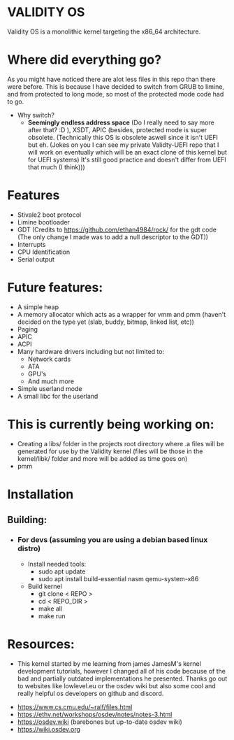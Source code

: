 # VALIDITY OS
Validity OS is a monolithic kernel targeting the x86_64 architecture.

# Where did everything go?
As you might have noticed there are alot less files in this repo than there were before. This is because I have decided to switch from GRUB to limine, and from protected to long mode, so most of the protected mode code had to go.
- Why switch?
	- **Seemingly endless address space** (Do I really need to say more after that? :D ), XSDT, APIC (besides, protected mode is super obsolete. (Technically this OS is obsolete aswell since it isn't UEFI but eh. (Jokes on you I can see my private Validty-UEFI repo that I will work on eventually which will be an exact clone of this kernel but for UEFI systems) It's still good practice and doesn't differ from UEFI that much (I think)))

# Features
- Stivale2 boot protocol
- Limine bootloader
- GDT (Credits to https://github.com/ethan4984/rock/ for the gdt code (The only change I made was to add a null descriptor to the GDT))
- Interrupts
- CPU Identification
- Serial output

# Future features:
- A simple heap
- A memory allocator which acts as a wrapper for vmm and pmm (haven't decided on the type yet (slab, buddy, bitmap, linked list, etc))
- Paging
- APIC
- ACPI
- Many hardware drivers including but not limited to:
	- Network cards
	- ATA
	- GPU's
	- And much more
- Simple userland mode
- A small libc for the userland

# This is currently being working on:
- Creating a libs/ folder in the projects root directory where .a files will be generated for use by the Validity kernel (files will be those in the kernel/libk/ folder and more will be added as time goes on)
- pmm

# Installation
## Building:
- ### For devs (assuming you are using a debian based linux distro)
	- Install needed tools:
		- sudo apt update
		- sudo apt install build-essential nasm qemu-system-x86
	- Build kernel
		- git clone < REPO >
		- cd < REPO_DIR >
		- make all
		- make run

# Resources:
- This kernel started by me learning from james JamesM's kernel development tutorials, however I changed all of his code because of the bad and partially outdated implementations he presented. Thanks go out to websites like lowlevel.eu or the osdev wiki but also some cool and really helpful os developers on github and discord.

* https://www.cs.cmu.edu/~ralf/files.html
* https://ethv.net/workshops/osdev/notes/notes-3.html
* https://osdev.wiki  (barebones but up-to-date osdev wiki)
* https://wiki.osdev.org
